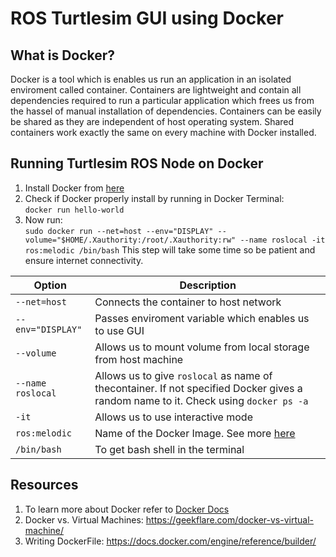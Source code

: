# ROS Turtlesim GUI using Docker

## What is Docker?
Docker is a tool which is enables us run an application in an isolated enviroment called container. Containers are lightweight and contain all dependencies required to run a particular application which frees us from the hassel of manual installation of dependencies. Containers can be easily be shared as they are independent of host operating system. Shared containers work exactly the same on every machine with Docker installed.



## Running Turtlesim ROS Node on Docker

1) Install Docker from [here](https://docs.docker.com/engine/install/)
2) Check if Docker properly install by running in Docker Terminal: \
```docker run hello-world```
3) Now run: \
```sudo docker run --net=host --env="DISPLAY" --volume="$HOME/.Xauthority:/root/.Xauthority:rw" --name roslocal -it ros:melodic /bin/bash``` 
This step will take some time so be patient and ensure internet connectivity. 

| Option | Description|
|--------|------------|
|`--net=host` | Connects the container to host network|
|`--env="DISPLAY"`| Passes enviroment variable which enables us to use GUI|
|`--volume`| Allows us to mount volume from local storage from host machine|
|`--name roslocal`| Allows us to give `roslocal` as name of thecontainer. If not specified Docker gives a random name to it. Check using `docker ps -a`|
|`-it`| Allows us to use interactive mode |
|`ros:melodic`| Name of the Docker Image. See more [here](https://hub.docker.com/_/ros)
| `/bin/bash` | To get bash shell in the terminal|





## Resources
1. To learn more about Docker refer to [Docker Docs](https://docs.docker.com/get-started/overview/)
2. Docker vs. Virtual Machines: https://geekflare.com/docker-vs-virtual-machine/
3. Writing DockerFile: https://docs.docker.com/engine/reference/builder/
